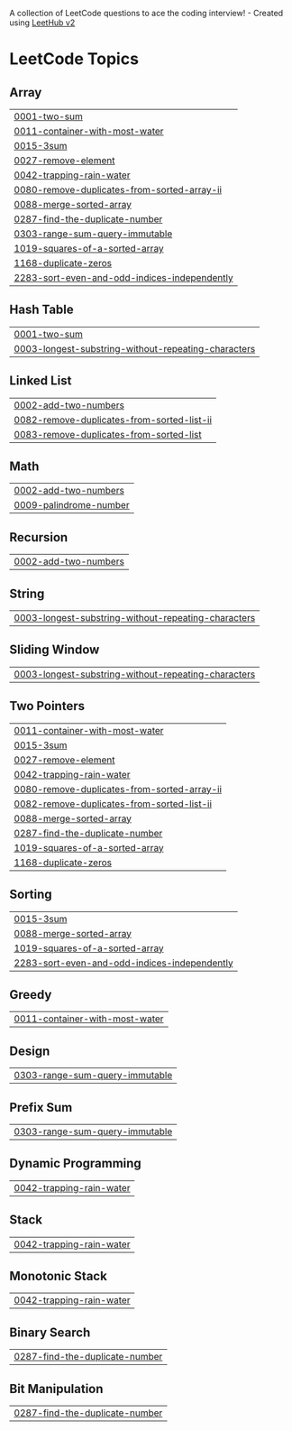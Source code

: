 A collection of LeetCode questions to ace the coding interview! - Created using [LeetHub v2](https://github.com/arunbhardwaj/LeetHub-2.0)
<!---LeetCode Topics Start-->
# LeetCode Topics
## Array
|  |
| ------- |
| [0001-two-sum](https://github.com/nehamahato/DSA/tree/master/0001-two-sum) |
| [0011-container-with-most-water](https://github.com/nehamahato/DSA/tree/master/0011-container-with-most-water) |
| [0015-3sum](https://github.com/nehamahato/DSA/tree/master/0015-3sum) |
| [0027-remove-element](https://github.com/nehamahato/DSA/tree/master/0027-remove-element) |
| [0042-trapping-rain-water](https://github.com/nehamahato/DSA/tree/master/0042-trapping-rain-water) |
| [0080-remove-duplicates-from-sorted-array-ii](https://github.com/nehamahato/DSA/tree/master/0080-remove-duplicates-from-sorted-array-ii) |
| [0088-merge-sorted-array](https://github.com/nehamahato/DSA/tree/master/0088-merge-sorted-array) |
| [0287-find-the-duplicate-number](https://github.com/nehamahato/DSA/tree/master/0287-find-the-duplicate-number) |
| [0303-range-sum-query-immutable](https://github.com/nehamahato/DSA/tree/master/0303-range-sum-query-immutable) |
| [1019-squares-of-a-sorted-array](https://github.com/nehamahato/DSA/tree/master/1019-squares-of-a-sorted-array) |
| [1168-duplicate-zeros](https://github.com/nehamahato/DSA/tree/master/1168-duplicate-zeros) |
| [2283-sort-even-and-odd-indices-independently](https://github.com/nehamahato/DSA/tree/master/2283-sort-even-and-odd-indices-independently) |
## Hash Table
|  |
| ------- |
| [0001-two-sum](https://github.com/nehamahato/DSA/tree/master/0001-two-sum) |
| [0003-longest-substring-without-repeating-characters](https://github.com/nehamahato/DSA/tree/master/0003-longest-substring-without-repeating-characters) |
## Linked List
|  |
| ------- |
| [0002-add-two-numbers](https://github.com/nehamahato/DSA/tree/master/0002-add-two-numbers) |
| [0082-remove-duplicates-from-sorted-list-ii](https://github.com/nehamahato/DSA/tree/master/0082-remove-duplicates-from-sorted-list-ii) |
| [0083-remove-duplicates-from-sorted-list](https://github.com/nehamahato/DSA/tree/master/0083-remove-duplicates-from-sorted-list) |
## Math
|  |
| ------- |
| [0002-add-two-numbers](https://github.com/nehamahato/DSA/tree/master/0002-add-two-numbers) |
| [0009-palindrome-number](https://github.com/nehamahato/DSA/tree/master/0009-palindrome-number) |
## Recursion
|  |
| ------- |
| [0002-add-two-numbers](https://github.com/nehamahato/DSA/tree/master/0002-add-two-numbers) |
## String
|  |
| ------- |
| [0003-longest-substring-without-repeating-characters](https://github.com/nehamahato/DSA/tree/master/0003-longest-substring-without-repeating-characters) |
## Sliding Window
|  |
| ------- |
| [0003-longest-substring-without-repeating-characters](https://github.com/nehamahato/DSA/tree/master/0003-longest-substring-without-repeating-characters) |
## Two Pointers
|  |
| ------- |
| [0011-container-with-most-water](https://github.com/nehamahato/DSA/tree/master/0011-container-with-most-water) |
| [0015-3sum](https://github.com/nehamahato/DSA/tree/master/0015-3sum) |
| [0027-remove-element](https://github.com/nehamahato/DSA/tree/master/0027-remove-element) |
| [0042-trapping-rain-water](https://github.com/nehamahato/DSA/tree/master/0042-trapping-rain-water) |
| [0080-remove-duplicates-from-sorted-array-ii](https://github.com/nehamahato/DSA/tree/master/0080-remove-duplicates-from-sorted-array-ii) |
| [0082-remove-duplicates-from-sorted-list-ii](https://github.com/nehamahato/DSA/tree/master/0082-remove-duplicates-from-sorted-list-ii) |
| [0088-merge-sorted-array](https://github.com/nehamahato/DSA/tree/master/0088-merge-sorted-array) |
| [0287-find-the-duplicate-number](https://github.com/nehamahato/DSA/tree/master/0287-find-the-duplicate-number) |
| [1019-squares-of-a-sorted-array](https://github.com/nehamahato/DSA/tree/master/1019-squares-of-a-sorted-array) |
| [1168-duplicate-zeros](https://github.com/nehamahato/DSA/tree/master/1168-duplicate-zeros) |
## Sorting
|  |
| ------- |
| [0015-3sum](https://github.com/nehamahato/DSA/tree/master/0015-3sum) |
| [0088-merge-sorted-array](https://github.com/nehamahato/DSA/tree/master/0088-merge-sorted-array) |
| [1019-squares-of-a-sorted-array](https://github.com/nehamahato/DSA/tree/master/1019-squares-of-a-sorted-array) |
| [2283-sort-even-and-odd-indices-independently](https://github.com/nehamahato/DSA/tree/master/2283-sort-even-and-odd-indices-independently) |
## Greedy
|  |
| ------- |
| [0011-container-with-most-water](https://github.com/nehamahato/DSA/tree/master/0011-container-with-most-water) |
## Design
|  |
| ------- |
| [0303-range-sum-query-immutable](https://github.com/nehamahato/DSA/tree/master/0303-range-sum-query-immutable) |
## Prefix Sum
|  |
| ------- |
| [0303-range-sum-query-immutable](https://github.com/nehamahato/DSA/tree/master/0303-range-sum-query-immutable) |
## Dynamic Programming
|  |
| ------- |
| [0042-trapping-rain-water](https://github.com/nehamahato/DSA/tree/master/0042-trapping-rain-water) |
## Stack
|  |
| ------- |
| [0042-trapping-rain-water](https://github.com/nehamahato/DSA/tree/master/0042-trapping-rain-water) |
## Monotonic Stack
|  |
| ------- |
| [0042-trapping-rain-water](https://github.com/nehamahato/DSA/tree/master/0042-trapping-rain-water) |
## Binary Search
|  |
| ------- |
| [0287-find-the-duplicate-number](https://github.com/nehamahato/DSA/tree/master/0287-find-the-duplicate-number) |
## Bit Manipulation
|  |
| ------- |
| [0287-find-the-duplicate-number](https://github.com/nehamahato/DSA/tree/master/0287-find-the-duplicate-number) |
<!---LeetCode Topics End-->
